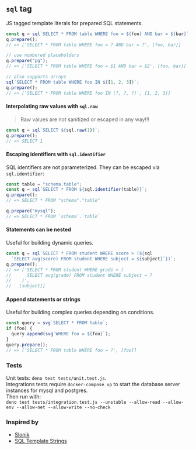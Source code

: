 ## `sql` tag

JS tagged template literals for prepared SQL statements.

```js
const q = sql`SELECT * FROM table WHERE foo = ${foo} AND bar = ${bar}`;
q.prepare();
// => ['SELECT * FROM table WHERE foo = ? AND bar = ?', [foo, bar]]

// use numbered placeholders
q.prepare("pg");
// => ['SELECT * FROM table WHERE foo = $1 AND bar = $2', [foo, bar]]

// also supports arrays
sql`SELECT * FROM table WHERE foo IN ${[1, 2, 3]}`;
q.prepare();
// => ['SELECT * FROM table WHERE foo IN (?, ?, ?)', [1, 2, 3]]
```

#### Interpolating raw values with `sql.raw`

> Raw values are not sanitized or escaped in any way!!!

```js
const q = sql`SELECT ${sql.raw(1)}`;
q.prepare();
// => SELECT 1
```

#### Escaping identifiers with `sql.identifier`

SQL identifiers are not parameterized. They can be escaped via `sql.identifier`:

```js
const table = "schema.table";
const q = sql`SELECT * FROM ${sql.identifier(table)}`;
q.prepare();
// => SELECT * FROM "schema"."table"

q.prepare("mysql");
// => SELECT * FROM `schema`.`table`
```

#### Statements can be nested

Useful for building dynamic queries.

```js
const q = sql`SELECT * FROM student WHERE score > (${sql
  `SELECT avg(score) FROM student WHERE subject = ${subject}`})`;
q.prepare();
// => ['SELECT * FROM student WHERE grade > (
//      SELECT avg(grade) FROM student WHERE subject = ?
//    )',
//   [subject]]
```

#### Append statements or strings

Useful for building complex queries depending on conditions.

```js
const query = svg`SELECT * FROM table`;
if (foo) {
  query.append(svg`WHERE foo = ${foo}`);
}
query.prepare();
// => ['SELECT * FROM table WHERE foo = ?', [foo]]
```

### Tests

Unit tests: `deno test tests/unit.test.js`.\
Integrations tests require `docker-compose up` to start the database server
instances for mysql and postgres.\
Then run with:\
`deno test tests/integration.test.js --unstable --allow-read --allow-env --allow-net --allow-write --no-check`

### Inspired by

- [Slonik](https://github.com/gajus/slonik)
- [SQL Template Strings](https://github.com/felixfbecker/node-sql-template-strings)
